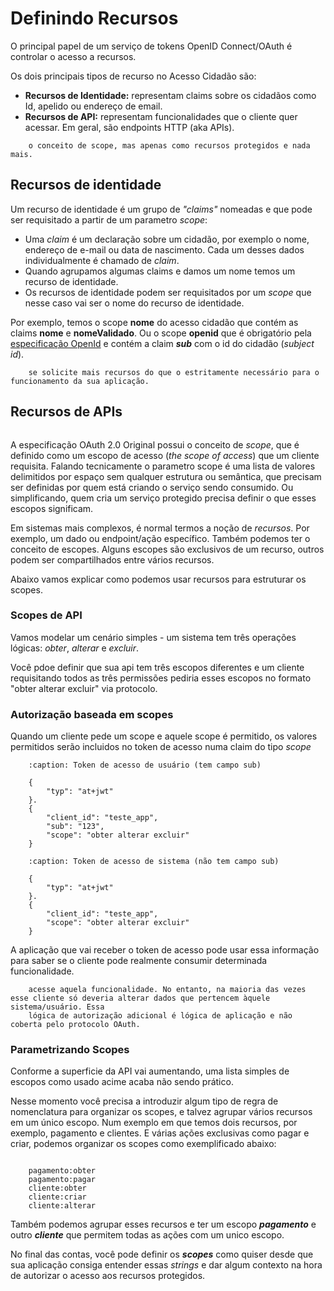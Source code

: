 # Definindo Recursos

O principal papel de um serviço de tokens OpenID Connect/OAuth é controlar o acesso a recursos.

Os dois principais tipos de recurso no Acesso Cidadão são:

- **Recursos de Identidade:** representam claims sobre os cidadãos como Id, apelido ou endereço de email.
- **Recursos de API:** representam funcionalidades que o cliente quer acessar. Em geral, são endpoints HTTP (aka APIs).

``` important:: Scopes de identidade e scopes de API significam duas coisas diferentes apesar do mesmo nome. Como explicado abaixo o protocolo define
    o conceito de scope, mas apenas como recursos protegidos e nada mais.
```

## Recursos de identidade

Um recurso de identidade é um grupo de *"claims"* nomeadas e que pode ser requisitado a partir de um parametro *scope*:

- Uma *claim* é um declaração sobre um cidadão, por exemplo o nome, endereço de e-mail ou data de nascimento. Cada um desses dados individualmente é chamado de *claim*.
- Quando agrupamos algumas claims e damos um nome temos um recurso de identidade.
- Os recursos de identidade podem ser requisitados por um *scope* que nesse caso vai ser o nome do recurso de identidade.

Por exemplo, temos o scope **nome** do acesso cidadão que contém as claims **nome** e **nomeValidado**. Ou o scope **openid** que é obrigatório pela [especificação OpenId](https://openid.net/specs/openid-connect-core-1_0.html#ScopeClaims) e contém a claim ***sub*** com o id do cidadão (*subject id*).

``` important:: No momento do login o usuário deve autorizar que a aplicação cliente acesse o seus recursos de identidade. A recomendação é que nunca
    se solicite mais recursos do que o estritamente necessário para o funcionamento da sua aplicação.
```

## Recursos de APIs

``` important:: Os recursos de API são definidos por sistema no AC Admin. Um sistema precisa ser definido como Corporativo para exibir a área de Autorização onde isso é criado/configurado. Caso só esteja interessado em consumir os scopes de outro sistema, esses devem ser requisitados aos gestores de cada sistema.
```

A especificação OAuth 2.0 Original possui o conceito de *scope*, que é definido como um escopo de acesso (*the scope of access*) que um cliente requisita. Falando tecnicamente
o parametro scope é uma lista de valores delimitidos por espaço sem qualquer estrutura ou semântica, que precisam ser definidas por quem está criando o serviço sendo consumido. 
Ou simplificando, quem cria um serviço protegido precisa definir o que esses escopos significam.

Em sistemas mais complexos, é normal termos a noção de *recursos*. Por exemplo, um dado ou endpoint/ação específico.
Também podemos ter o conceito de escopes. Alguns escopes são exclusivos de um recurso, outros podem ser compartilhados entre vários recursos.

Abaixo vamos explicar como podemos usar recursos para estruturar os scopes.

### Scopes de API

Vamos modelar um cenário simples - um sistema tem três operações lógicas: *obter*, *alterar* e *excluir*.

Você pdoe definir que sua api tem três escopos diferentes e um cliente requisitando todos as três permissões pediria esses
escopos no formato "obter alterar excluir" via protocolo.

### Autorização baseada em scopes

Quando um cliente pede um scope e aquele scope é permitido, os valores permitidos serão incluidos no token de acesso
numa claim do tipo *scope*

```code-block:: 
    :caption: Token de acesso de usuário (tem campo sub)

    {
        "typ": "at+jwt"
    }.
    {
        "client_id": "teste_app",
        "sub": "123",
        "scope": "obter alterar excluir"
    }
```

```code-block:: 
    :caption: Token de acesso de sistema (não tem campo sub)

    {
        "typ": "at+jwt"
    }.
    {
        "client_id": "teste_app",
        "scope": "obter alterar excluir"
    }
```

A aplicação que vai receber o token de acesso pode usar essa informação para saber se o cliente pode realmente consumir determinada funcionalidade.

``` important:: Scopes de API só servem para autorizar clientes e não usuários ou sistemas. Por exemplo, o escopo **alterar** permite que o cliente
    acesse aquela funcionalidade. No entanto, na maioria das vezes esse cliente só deveria alterar dados que pertencem àquele sistema/usuário. Essa
    lógica de autorização adicional é lógica de aplicação e não coberta pelo protocolo OAuth.
```

### Parametrizando Scopes

Conforme a superficie da API vai aumentando, uma lista simples de escopos como usado acime acaba não sendo prático.

Nesse momento você precisa a introduzir algum tipo de regra de nomenclatura para organizar os scopes, e talvez agrupar vários recursos em um único escopo.
Num exemplo em que temos dois recursos, por exemplo, pagamento e clientes. E várias ações exclusivas como pagar e criar, podemos organizar os scopes como exemplificado abaixo:

```code-block:: 

    pagamento:obter
    pagamento:pagar
    cliente:obter
    cliente:criar
    cliente:alterar
```

Também podemos agrupar esses recursos e ter um escopo ***pagamento*** e outro ***cliente*** que permitem todas as ações com um unico escopo. 

No final das contas, você pode definir os ***scopes*** como quiser desde que sua aplicação consiga entender essas *strings* e dar algum contexto na hora de autorizar o acesso aos recursos protegidos.
